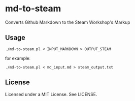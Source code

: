 # md-to-steam
Converts Github Markdown to the Steam Workshop's Markup
## Usage
```
./md-to-steam.pl < INPUT_MARKDOWN > OUTPUT_STEAM
```
for example:
```
./md-to-steam.pl < md_input.md > steam_output.txt
```
## License
Licensed under a MIT License. See LICENSE.